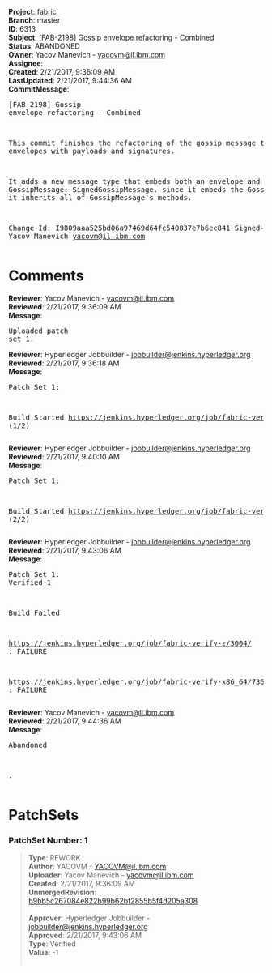 <strong>Project</strong>: fabric<br><strong>Branch</strong>: master<br><strong>ID</strong>: 6313<br><strong>Subject</strong>: [FAB-2198] Gossip envelope refactoring - Combined<br><strong>Status</strong>: ABANDONED<br><strong>Owner</strong>: Yacov Manevich - yacovm@il.ibm.com<br><strong>Assignee</strong>:<br><strong>Created</strong>: 2/21/2017, 9:36:09 AM<br><strong>LastUpdated</strong>: 2/21/2017, 9:44:36 AM<br><strong>CommitMessage</strong>:<br><pre>[FAB-2198] Gossip envelope refactoring - Combined

This commit finishes the refactoring of the gossip message to
support envelopes with payloads and signatures.

It adds a new message type that embeds both an envelope
and both a GossipMessage: SignedGossipMessage.
since it embeds the GossipMessage, it inherits all of GossipMessage's
methods.

Change-Id: I9809aaa525bd06a97469d64fc540837e7b6ec841
Signed-off-by: Yacov Manevich <yacovm@il.ibm.com>
</pre><h1>Comments</h1><strong>Reviewer</strong>: Yacov Manevich - yacovm@il.ibm.com<br><strong>Reviewed</strong>: 2/21/2017, 9:36:09 AM<br><strong>Message</strong>: <pre>Uploaded patch set 1.</pre><strong>Reviewer</strong>: Hyperledger Jobbuilder - jobbuilder@jenkins.hyperledger.org<br><strong>Reviewed</strong>: 2/21/2017, 9:36:18 AM<br><strong>Message</strong>: <pre>Patch Set 1:

Build Started https://jenkins.hyperledger.org/job/fabric-verify-z/3004/ (1/2)</pre><strong>Reviewer</strong>: Hyperledger Jobbuilder - jobbuilder@jenkins.hyperledger.org<br><strong>Reviewed</strong>: 2/21/2017, 9:40:10 AM<br><strong>Message</strong>: <pre>Patch Set 1:

Build Started https://jenkins.hyperledger.org/job/fabric-verify-x86_64/7369/ (2/2)</pre><strong>Reviewer</strong>: Hyperledger Jobbuilder - jobbuilder@jenkins.hyperledger.org<br><strong>Reviewed</strong>: 2/21/2017, 9:43:06 AM<br><strong>Message</strong>: <pre>Patch Set 1: Verified-1

Build Failed 

https://jenkins.hyperledger.org/job/fabric-verify-z/3004/ : FAILURE

https://jenkins.hyperledger.org/job/fabric-verify-x86_64/7369/ : FAILURE</pre><strong>Reviewer</strong>: Yacov Manevich - yacovm@il.ibm.com<br><strong>Reviewed</strong>: 2/21/2017, 9:44:36 AM<br><strong>Message</strong>: <pre>Abandoned

.</pre><h1>PatchSets</h1><h3>PatchSet Number: 1</h3><blockquote><strong>Type</strong>: REWORK<br><strong>Author</strong>: YACOVM - YACOVM@il.ibm.com<br><strong>Uploader</strong>: Yacov Manevich - yacovm@il.ibm.com<br><strong>Created</strong>: 2/21/2017, 9:36:09 AM<br><strong>UnmergedRevision</strong>: [b9bb5c267084e822b99b62bf2855b5f4d205a308](https://github.com/hyperledger-gerrit-archive/fabric/commit/b9bb5c267084e822b99b62bf2855b5f4d205a308)<br><br><strong>Approver</strong>: Hyperledger Jobbuilder - jobbuilder@jenkins.hyperledger.org<br><strong>Approved</strong>: 2/21/2017, 9:43:06 AM<br><strong>Type</strong>: Verified<br><strong>Value</strong>: -1<br><br></blockquote>